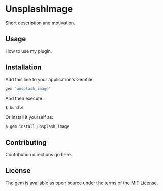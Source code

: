 # UnsplashImage
Short description and motivation.

## Usage
How to use my plugin.

## Installation
Add this line to your application's Gemfile:

```ruby
gem "unsplash_image"
```

And then execute:
```bash
$ bundle
```

Or install it yourself as:
```bash
$ gem install unsplash_image
```

## Contributing
Contribution directions go here.

## License
The gem is available as open source under the terms of the [MIT License](https://opensource.org/licenses/MIT).
